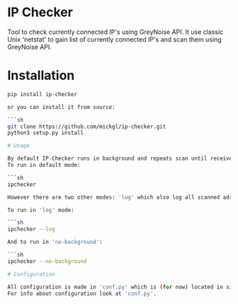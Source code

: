# IP Checker
Tool to check currently connected IP's using GreyNoise API.
It use classic Unix 'netstat' to gain list of currently connected IP's and scan them using GreyNoise API.

# Installation

```sh
pip install ip-checker

or you can install it from source:

```sh
git clone https://github.com/mickgl/ip-checker.git
python3 setup.py install

# Usage

By default IP-Checker runs in background and repeats scan until received kill signal.
To run in default mode:

```sh
ipchecker

However there are two other modes: 'log' which also log all scanned adresses in text file and 'no-background' which preforms one scan and exit.

To run in 'log' mode:

```sh
ipchecker --log

And to run in 'no-background':

```sh
ipchecker --no-background

# Configuration

All configuration is made in 'conf.py' which is (for now) located in site-packages after installation.
For info about configuration look at 'conf.py'.
